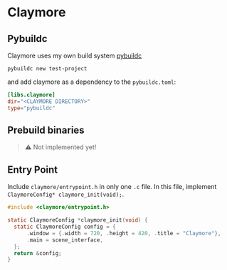 # Claymore

## Pybuildc

Claymore uses my own build system [pybuildc](https://github.com/Code-Nycticebus/pybuildc)

```
pybuildc new test-project
```

and add claymore as a dependency to the `pybuildc.toml`:

```toml
[libs.claymore]
dir="<CLAYMORE DIRECTORY>" 
type="pybuildc"
```

## Prebuild binaries

> :warning: Not implemented yet!

## Entry Point

Include `claymore/entrypoint.h` in only one  `.c` file. In this file, implement `ClaymoreConfig* claymore_init(void);`. 

```c
#include <claymore/entrypoint.h>

static ClaymoreConfig *claymore_init(void) {
  static ClaymoreConfig config = {
      .window = {.width = 720, .height = 420, .title = "Claymore"},
      .main = scene_interface,
  };
  return &config;
}
```

